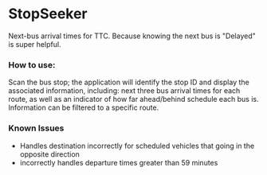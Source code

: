 # StopSeeker

Next-bus arrival times for TTC. Because knowing the next bus is "Delayed" is super helpful.

### How to use:
Scan the bus stop; the application will identify the stop ID and display the associated information, including: next three bus arrival times for each route, as well as an indicator of how far ahead/behind schedule each bus is. Information can be filtered to a specific route. 

### Known Issues
- Handles destination incorrectly for scheduled vehicles that going in the opposite direction
- incorrectly handles departure times greater than 59 minutes